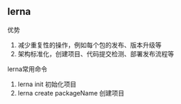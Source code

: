 ## lerna ##

优势
1. 减少重复性的操作，例如每个包的发布、版本升级等
2. 架构标准化，创建项目、代码提交检测、部署发布流程等

lerna常用命令
1. lerna init 初始化项目
2. lerna create packageName 创建项目